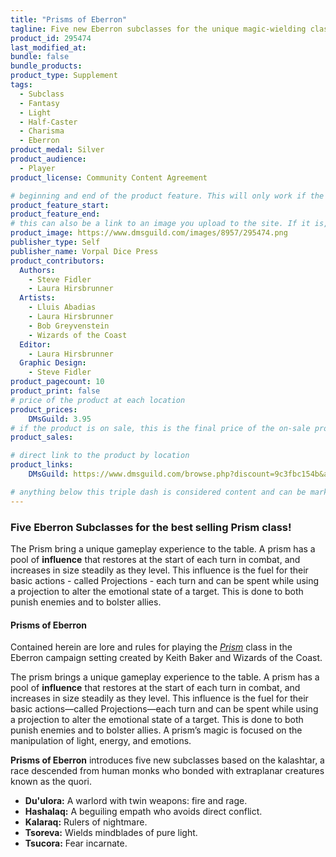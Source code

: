 ```yaml
---
title: "Prisms of Eberron"
tagline: Five new Eberron subclasses for the unique magic-wielding class: the Prism!
product_id: 295474
last_modified_at:
bundle: false
bundle_products:
product_type: Supplement
tags:
  - Subclass
  - Fantasy
  - Light
  - Half-Caster
  - Charisma
  - Eberron
product_medal: Silver
product_audience:
  - Player
product_license: Community Content Agreement

# beginning and end of the product feature. This will only work if the site is updated within several weeks of when the feature is supposed to happen. Making a new post counts as updating.
product_feature_start: 
product_feature_end: 
# this can also be a link to an image you upload to the site. If it is, it must start with a "/" or be a full link
product_image: https://www.dmsguild.com/images/8957/295474.png
publisher_type: Self
publisher_name: Vorpal Dice Press
product_contributors:
  Authors:
    - Steve Fidler
    - Laura Hirsbrunner
  Artists:
    - Lluis Abadias
    - Laura Hirsbrunner
    - Bob Greyvenstein
    - Wizards of the Coast
  Editor:
    - Laura Hirsbrunner
  Graphic Design:
    - Steve Fidler
product_pagecount: 10
product_print: false
# price of the product at each location
product_prices:
    DMsGuild: 3.95
# if the product is on sale, this is the final price of the on-sale product for each location that it is on sale. The sales % will be calculated and displayed based on the difference between product_prices and product_sales
product_sales:

# direct link to the product by location
product_links:
    DMsGuild: https://www.dmsguild.com/browse.php?discount=9c3fbc154b&affiliate_id=1713687

# anything below this triple dash is considered content and can be markup or html. It should be fully HTML compatible as long as your tags are formatted correctly.
---
```

### Five Eberron Subclasses for the best selling Prism class!
The Prism bring a unique gameplay experience to the table. A prism has a pool of **influence** that restores at the start of each turn in combat, and increases in size steadily as they level. This influence is the fuel for their basic actions - called Projections - each turn and can be spent while using a projection to alter the emotional state of a target. This is done to both punish enemies and to bolster allies.

#### Prisms of Eberron

Contained herein are lore and rules for playing the <a href="https://www.dmsguild.com/browse.php?discount=9c15029202&affiliate_id=1713687">*Prism*</a> class in the Eberron campaign setting created by Keith Baker and Wizards of the Coast.

The prism brings a unique gameplay experience to the table. A prism has a pool of **influence** that restores at the start of each turn in combat, and increases in size steadily as they level. This influence is the fuel for their basic actions—called Projections—each turn and can be spent while using a projection to alter the emotional state of a target. This is done to both punish enemies and to bolster allies. A prism’s magic is focused on the manipulation of light, energy, and emotions.

**Prisms of Eberron** introduces five new subclasses based on the kalashtar, a race descended from human monks who bonded with extraplanar creatures known as the quori.

- **Du'ulora:** A warlord with twin weapons: fire and rage.
- **Hashalaq:** A beguiling empath who avoids direct conflict.
- **Kalaraq:** Rulers of nightmare.
- **Tsoreva:** Wields mindblades of pure light.
- **Tsucora:** Fear incarnate.